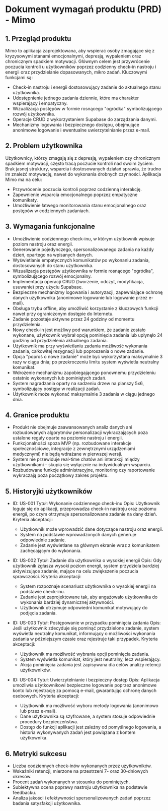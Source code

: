 # Dokument wymagań produktu (PRD) - Mimo

## 1. Przegląd produktu

Mimo to aplikacja zaprojektowana, aby wspierać osoby zmagające się z kryzysowymi stanami emocjonalnymi, depresją, wypaleniem oraz chronicznym spadkiem motywacji. Głównym celem jest przywrócenie poczucia kontroli u użytkowników poprzez codzienny check-in nastroju i energii oraz przydzielanie dopasowanych, mikro zadań. Kluczowymi funkcjami są:

- Check-in nastroju i energii dostosowujący zadanie do aktualnego stanu użytkownika.
- Udostępnienie jednego zadania dziennie, które ma charakter wspierający i empatyczny.
- Wizualizacja postępów w formie rosnącego "ogródka" symbolizującego rozwój użytkownika.
- Operacje CRUD z wykorzystaniem Supabase do zarządzania danymi.
- Mechanizmy logowania i bezpiecznego dostępu, obejmujące anonimowe logowanie i ewentualne uwierzytelnianie przez e-mail.

## 2. Problem użytkownika

Użytkownicy, którzy zmagają się z depresją, wypaleniem czy chronicznym spadkiem motywacji, często tracą poczucie kontroli nad swoim życiem. Brak jasnej struktury, wsparcia i dostosowanych działań sprawia, że trudno im znaleźć motywację, nawet do wykonania drobnych czynności. Aplikacja Mimo ma na celu:

- Przywrócenie poczucia kontroli poprzez codzienną interakcję.
- Zapewnienie wsparcia emocjonalnego poprzez empatyczne komunikaty.
- Umożliwienie łatwego monitorowania stanu emocjonalnego oraz postępów w codziennych zadaniach.

## 3. Wymagania funkcjonalne

- Umożliwienie codziennego check-inu, w którym użytkownik wpisuje poziom nastroju oraz energii.
- Generowanie pojedynczego, spersonalizowanego zadania na każdy dzień, opartego na wpisanych danych.
- Wyświetlanie empatycznych komunikatów po wykonaniu zadania, dostosowanych do stanu użytkownika.
- Wizualizacja postępów użytkownika w formie rosnącego "ogródka", symbolizującego rozwój emocjonalny.
- Implementacja operacji CRUD (tworzenie, odczyt, modyfikacja, usuwanie) przy użyciu Supabase.
- Bezpieczne mechanizmy logowania i autoryzacji, zapewniające ochronę danych użytkownika (anonimowe logowanie lub logowanie przez e-mail).
- Obsługa trybu offline, aby umożliwić korzystanie z kluczowych funkcji nawet przy ograniczonym dostępie do Internetu.
- Zadanie pozostaje aktywne przez 24 godziny od momentu przydzielenia.
- Nowy check-in jest możliwy pod warunkiem, że zadanie zostało wykonane, użytkownik wybrał opcję pominięcia zadania lub upłynęło 24 godziny od przydzielenia aktualnego zadania.
- Użytkownik ma przy wyświetlaniu zadania możliwość wykonania zadania, całkowitej rezygnacji lub poproszenia o nowe zadanie.
- Opcja "poproś o nowe zadanie" może być wykorzystana maksymalnie 3 razy w ciągu dnia; po przekroczeniu limitu system wyświetla neutralny komunikat.
- Wdrożenie mechanizmu zapobiegającego ponownemu przydzieleniu ostatnio wykonanych lub pominiętych zadań.
- System nagradzania oparty na sadzeniu drzew na planszy 5x6, symbolizujący postępy w realizacji zadań.
- Użytkownik może wykonać maksymalnie 3 zadania w ciągu jednego dnia.

## 4. Granice produktu

- Produkt nie obejmuje zaawansowanych analiz danych ani rozbudowanych algorytmów personalizacji wykraczających poza ustalone reguły oparte na poziomie nastroju i energii.
- Funkcjonalności spoza MVP (np. rozbudowane interakcje społecznościowe, integracje z zewnętrznymi urządzeniami medycznymi) nie będą wdrażane w pierwszej wersji.
- System nie przewiduje real-time chatów ani interakcji między użytkownikami – skupia się wyłącznie na indywidualnym wsparciu.
- Rozbudowane funkcje administracyjne, monitoring czy raportowanie wykraczają poza początkowy zakres projektu.

## 5. Historyjki użytkowników

- ID: US-001
  Tytuł: Wykonanie codziennego check-inu
  Opis: Użytkownik loguje się do aplikacji, przeprowadza check-in nastroju oraz poziomu energii, po czym otrzymuje spersonalizowane zadanie na dany dzień.
  Kryteria akceptacji:
  - Użytkownik może wprowadzić dane dotyczące nastroju oraz energii.
  - System na podstawie wprowadzonych danych generuje odpowiednie zadanie.
  - Zadanie jest wyświetlane na głównym ekranie wraz z komunikatem zachęcającym do wykonania.

- ID: US-002
  Tytuł: Zadanie dla użytkownika o wysokiej energii
  Opis: Gdy użytkownik zgłasza wysoki poziom energii, system przydziela bardziej aktywizujące zadanie, mające na celu zwiększenie poczucia sprawczości.
  Kryteria akceptacji:
  - System rozpoznaje scenariusz użytkownika o wysokiej energii na podstawie check-inu.
  - Zadanie jest zaprojektowane tak, aby angażowało użytkownika do wykonania bardziej dynamicznej aktywności.
  - Użytkownik otrzymuje odpowiedni komunikat motywujący do podjęcia zadania.

- ID: US-003
  Tytuł: Postępowanie w przypadku pominięcia zadania
  Opis: Jeśli użytkownik zdecyduje się pominąć przydzielone zadanie, system wyświetla neutralny komunikat, informujący o możliwości wykonania zadania w późniejszym czasie oraz rejestruje taki przypadek.
  Kryteria akceptacji:
  - Użytkownik ma możliwość wybrania opcji pominięcia zadania.
  - System wyświetla komunikat, który jest neutralny, lecz wspierający.
  - Akcja pominięcia zadania jest zapisywana dla celów analizy retencji użytkowników.

- ID: US-004
  Tytuł: Uwierzytelnianie i bezpieczny dostęp
  Opis: Aplikacja umożliwia użytkownikowi bezpieczne logowanie poprzez anonimowe konto lub rejestrację za pomocą e-mail, gwarantując ochronę danych osobowych.
  Kryteria akceptacji:
  - Użytkownik ma możliwość wyboru metody logowania (anonimowo lub przez e-mail).
  - Dane użytkownika są szyfrowane, a system stosuje odpowiednie procedury bezpieczeństwa.
  - Dostęp do funkcji aplikacji jest zależny od pomyślnego logowania, a historia wykonywanych zadań jest powiązana z kontem użytkownika.

## 6. Metryki sukcesu

- Liczba codziennych check-inów wykonanych przez użytkowników.
- Wskaźniki retencji, mierzone na przestrzeni 7- oraz 30-dniowych okresów.
- Procent zadań wykonanych w stosunku do pominiętych.
- Subiektywna ocena poprawy nastroju użytkownika na podstawie feedbacku.
- Analiza jakości i efektywności spersonalizowanych zadań poprzez badania satysfakcji użytkownika.
